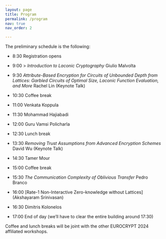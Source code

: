 ```yaml
---
layout: page
title: Program
permalink: /program
nav: true
nav_order: 2

---
```


The preliminary schedule is the following:

- 8:30	Registration opens

- 9:00	> *Introduction to Laconic Cryptography*
	Giulio Malvolta
- 9:30	*Attribute-Based Encryption for Circuits of Unbounded Depth from Lattices: Garbled Circuits of Optimal Size, Laconic Function Evaluation, and More*
	Rachel Lin (Keynote Talk) 

- 10:30 Coffee break

- 11:00	Venkata Koppula
- 11:30	Mohammad Hajiabadi
- 12:00	Guru Vamsi Policharla

- 12:30 Lunch break

- 13:30 *Removing Trust Assumptions from Advanced Encryption Schemes*
	David Wu (Keynote Talk)
- 14:30 Tamer Mour

- 15:00 Coffee break

- 15:30 *The Communication Complexity of Oblivious Transfer*
	Pedro Branco
- 16:00 [Rate-1 Non-Interactive Zero-knowledge without Lattices](Akshayaram Srinivasan)
- 16:30 Dimitris Kolonelos

- 17:00 End of day  (we’ll have to clear the entire building around 17:30)

Coffee and lunch breaks will be joint with the other EUROCRYPT 2024 affiliated workshops.

